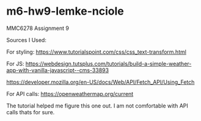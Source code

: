 # m6-hw9-lemke-nciole
MMC6278 Assignment 9


Sources I Used:

For styling:
https://www.tutorialspoint.com/css/css_text-transform.html


For JS:
https://webdesign.tutsplus.com/tutorials/build-a-simple-weather-app-with-vanilla-javascript--cms-33893

https://developer.mozilla.org/en-US/docs/Web/API/Fetch_API/Using_Fetch



For API calls:
https://openweathermap.org/current


The tutorial helped me figure this one out. I am not comfortable with API calls thats for sure. 

